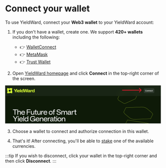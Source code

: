 ﻿---
sidebar_position: 2
---

# Connect your wallet

To use YieldWard, connect your **Web3 wallet** to your YieldWard account:

1. If you don't have a wallet, create one. We support **420+ wallets** including the following:

	- 👉 [WalletConnect](https://walletconnect.com)
	- 👉 [MetaMask](https://metamask.io)
	- 👉 [Trust Wallet](https://trustwallet.com/ru)

2. Open [YieldWard homepage](https://yieldward.com) and click **Connect** in the top-right corner of the screen.

![Connect your wallet in YieldWard](../static/img/connect-your-wallet-01.png)

3. Choose a wallet to connect and authorize connection in this wallet.

4. That's it! After connecting, you'll be able to [stake](stake) one of the available currencies.

:::tip
If you wish to disconnect, click your wallet in the top-right corner and then click **Disconnect**.
:::
